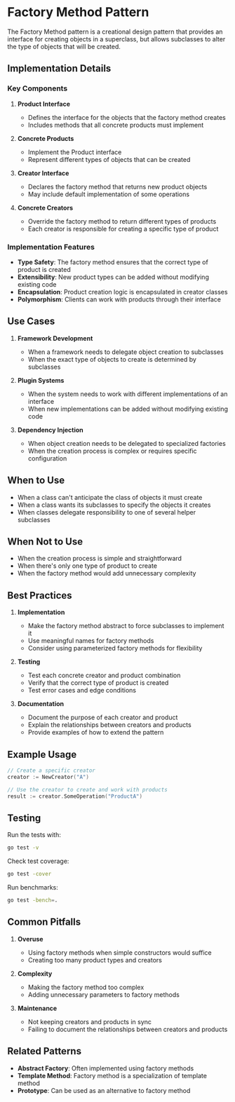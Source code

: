 # Factory Method Pattern

The Factory Method pattern is a creational design pattern that provides an interface for creating objects in a superclass, but allows subclasses to alter the type of objects that will be created.

## Implementation Details

### Key Components

1. **Product Interface**

   - Defines the interface for the objects that the factory method creates
   - Includes methods that all concrete products must implement

2. **Concrete Products**

   - Implement the Product interface
   - Represent different types of objects that can be created

3. **Creator Interface**

   - Declares the factory method that returns new product objects
   - May include default implementation of some operations

4. **Concrete Creators**
   - Override the factory method to return different types of products
   - Each creator is responsible for creating a specific type of product

### Implementation Features

- **Type Safety**: The factory method ensures that the correct type of product is created
- **Extensibility**: New product types can be added without modifying existing code
- **Encapsulation**: Product creation logic is encapsulated in creator classes
- **Polymorphism**: Clients can work with products through their interface

## Use Cases

1. **Framework Development**

   - When a framework needs to delegate object creation to subclasses
   - When the exact type of objects to create is determined by subclasses

2. **Plugin Systems**

   - When the system needs to work with different implementations of an interface
   - When new implementations can be added without modifying existing code

3. **Dependency Injection**
   - When object creation needs to be delegated to specialized factories
   - When the creation process is complex or requires specific configuration

## When to Use

- When a class can't anticipate the class of objects it must create
- When a class wants its subclasses to specify the objects it creates
- When classes delegate responsibility to one of several helper subclasses

## When Not to Use

- When the creation process is simple and straightforward
- When there's only one type of product to create
- When the factory method would add unnecessary complexity

## Best Practices

1. **Implementation**

   - Make the factory method abstract to force subclasses to implement it
   - Use meaningful names for factory methods
   - Consider using parameterized factory methods for flexibility

2. **Testing**

   - Test each concrete creator and product combination
   - Verify that the correct type of product is created
   - Test error cases and edge conditions

3. **Documentation**
   - Document the purpose of each creator and product
   - Explain the relationships between creators and products
   - Provide examples of how to extend the pattern

## Example Usage

```go
// Create a specific creator
creator := NewCreator("A")

// Use the creator to create and work with products
result := creator.SomeOperation("ProductA")
```

## Testing

Run the tests with:

```bash
go test -v
```

Check test coverage:

```bash
go test -cover
```

Run benchmarks:

```bash
go test -bench=.
```

## Common Pitfalls

1. **Overuse**

   - Using factory methods when simple constructors would suffice
   - Creating too many product types and creators

2. **Complexity**

   - Making the factory method too complex
   - Adding unnecessary parameters to factory methods

3. **Maintenance**
   - Not keeping creators and products in sync
   - Failing to document the relationships between creators and products

## Related Patterns

- **Abstract Factory**: Often implemented using factory methods
- **Template Method**: Factory method is a specialization of template method
- **Prototype**: Can be used as an alternative to factory method

